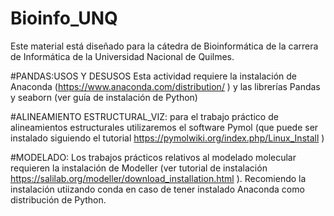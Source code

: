 # Bioinfo_UNQ
Este material está diseñado para la cátedra de Bioinformática de la carrera de Informática de la Universidad Nacional de Quilmes. 

#PANDAS:USOS Y DESUSOS
Esta actividad requiere la instalación de Anaconda (https://www.anaconda.com/distribution/ ) y las librerías Pandas y seaborn (ver guía de instalación de Python)

#ALINEAMIENTO ESTRUCTURAL_VIZ: para el trabajo práctico de alineamientos estructurales utilizaremos el software Pymol (que puede ser instalado siguiendo el tutorial https://pymolwiki.org/index.php/Linux_Install )

#MODELADO: 
Los trabajos prácticos relativos al modelado molecular requieren la instalación de Modeller (ver tutorial de instalación https://salilab.org/modeller/download_installation.html ). Recomiendo la instalación utiizando conda en caso de tener instalado Anaconda como distribución de Python.
